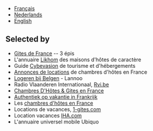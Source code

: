 * [Français](/fr)
* [Nederlands](/nl)
* [English](/en)

## Selected by

* [Gites de France](http://www.gites-de-france.com/) -- 3 épis
* L'annuaire [Likhom](http://www.likhom.com/) des maisons d'hôtes de caractère
* Guide [Cybevasion](http://www.cybevasion.fr/) de tourisme et d'hébergements
* [Annonces de locations](http://www.cap-location.com/) de chambres d'hôtes en France
* [Logeren bij Belgen](http://www.bestchambresdhotes.com/) - Lannoo
* Radio Vlaanderen Internationaal, [Rvi.be](http://www.rvi.be/)
* [Chambres D'Hôtes & Gites en France](http://www.chambresdhotes.org/)
* [Authentiek op vakantie in Frankrijk](http://www.chambresdhoteswijzer.nl/)
* Les [chambres d'hôtes en France](http://www.dormirenfrance.fr/)
* Locations de vacances, [1-gites.com](http://www.1-gites.com/)
* Location vacances [IHA.com](http://www.iha.fr/)
* L'annuaire universel mobile Ubiquo 
